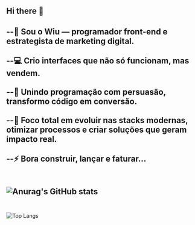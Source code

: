 ## Hi there 👋

  --👋 Sou o Wiu — programador front-end e estrategista de marketing digital.<br>
  <br>
  --💻 Crio interfaces que não só funcionam, mas vendem.<br>
  <br>
  --🚀 Unindo programação com persuasão, transformo código em conversão.<br>
  <br>
  --🎯 Foco total em evoluir nas stacks modernas, otimizar processos e criar soluções que geram impacto real.<br>
  <br>
  --⚡ Bora construir, lançar e faturar...<br>
  <br>
  -------------------------------------------------------------------------------------------------------------------
 
  ![Anurag's GitHub stats](https://github-readme-stats.vercel.app/api?username=Xwiuu&show_icons=true&theme=radical)<br>
  <br>
  ---------------------------------------------------------------------------------------------------------------------

  ![Top Langs](https://github-readme-stats.vercel.app/api/top-langs/?username=Xwiuu&layout=compact)
